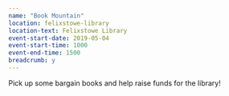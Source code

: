 ```yaml
---
name: "Book Mountain"
location: felixstowe-library
location-text: Felixstowe Library
event-start-date: 2019-05-04
event-start-time: 1000
event-end-time: 1500
breadcrumb: y
---
```


Pick up some bargain books and help raise funds for the library!
